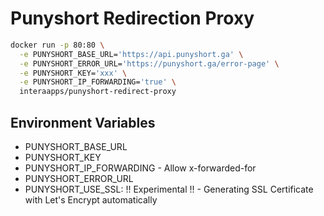 # Punyshort Redirection Proxy

```bash
docker run -p 80:80 \
  -e PUNYSHORT_BASE_URL='https://api.punyshort.ga' \
  -e PUNYSHORT_ERROR_URL='https://punyshort.ga/error-page' \
  -e PUNYSHORT_KEY='xxx' \
  -e PUNYSHORT_IP_FORWARDING='true' \
  interaapps/punyshort-redirect-proxy
```

## Environment Variables
- PUNYSHORT_BASE_URL
- PUNYSHORT_KEY
- PUNYSHORT_IP_FORWARDING - Allow x-forwarded-for
- PUNYSHORT_ERROR_URL
- PUNYSHORT_USE_SSL: !! Experimental !! - Generating SSL Certificate with Let's Encrypt automatically